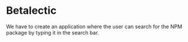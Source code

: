 # Betalectic
We have to create an application where the user can search for the NPM package by typing it in the search bar.
